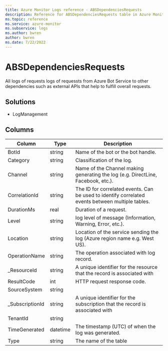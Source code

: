 ```yaml
---
title: Azure Monitor Logs reference - ABSDependenciesRequests
description: Reference for ABSDependenciesRequests table in Azure Monitor Logs.
ms.topic: reference
ms.service: azure-monitor
ms.subservice: logs
ms.author: bwren
author: bwren
ms.date: 7/22/2022
---
```


# ABSDependenciesRequests

 All logs of requests logs of requessts from Azure Bot Service to other dependencies such as external APIs that help to fulfill overall requests.

## Solutions

- LogManagement




## Columns

| Column | Type | Description |
| --- | --- | --- |
| BotId | string | Name of the bot or the bot handle. |
| Category | string | Classification of the log. |
| Channel | string | Name of the Channel making generating the log (e.g. DirectLine, Facebook, etc.). |
| CorrelationId | string | The ID for correlated events. Can be used to identify correlated events between multiple tables. |
| DurationMs | real | Duration of a request. |
| Level | string | log level of message (Information, Warning, Error, etc.). |
| Location | string | Location of the service sending the log (Azure region name e.g. West US). |
| OperationName | string | The operation associated with log record. |
| _ResourceId | string | A unique identifier for the resource that the record is associated with |
| ResultCode | int | HTTP request response code. |
| SourceSystem | string |  |
| _SubscriptionId | string | A unique identifier for the subscription that the record is associated with |
| TenantId | string |  |
| TimeGenerated | datetime | The timestamp (UTC) of when the log was generated. |
| Type | string | The name of the table |
